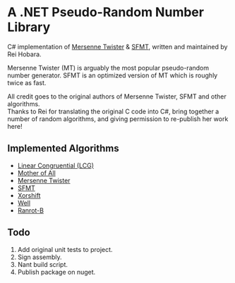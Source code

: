 # A .NET Pseudo-Random Number Library

C# implementation of [Mersenne Twister](http://www.math.sci.hiroshima-u.ac.jp/~m-mat/MT/mt.html) & [SFMT](http://www.math.sci.hiroshima-u.ac.jp/~m-mat/MT/SFMT/index.htm), written and maintained by Rei Hobara.

Mersenne Twister (MT) is arguably the most popular pseudo-random number generator. SFMT is an optimized version of MT which is roughly twice as fast.

All credit goes to the original authors of Mersenne Twister, SFMT and other algorithms.<br>
Thanks to Rei for translating the original C code into C#, bring together a number of random algorithms, and giving permission to re-publish her work here!

## Implemented Algorithms
*   [Linear Congruential (LCG)](http://en.wikipedia.org/wiki/Linear_congruential_generator)
*   [Mother of All](http://www.codecogs.com/library/statistics/random/motherofall.php)
*   [Mersenne Twister](http://en.wikipedia.org/wiki/Mersenne_twister)
*   [SFMT](http://en.wikipedia.org/wiki/Mersenne_twister#SFMT)
*   [Xorshift](http://en.wikipedia.org/wiki/Xorshift)
*   [Well](http://en.wikipedia.org/wiki/Well_Equidistributed_Long-period_Linear)
*   [Ranrot-B](http://www.agner.org/random/randomc.htm)

## Todo
1.  Add original unit tests to project.
2.  Sign assembly.
3.  Nant build script.
4.  Publish package on nuget.
